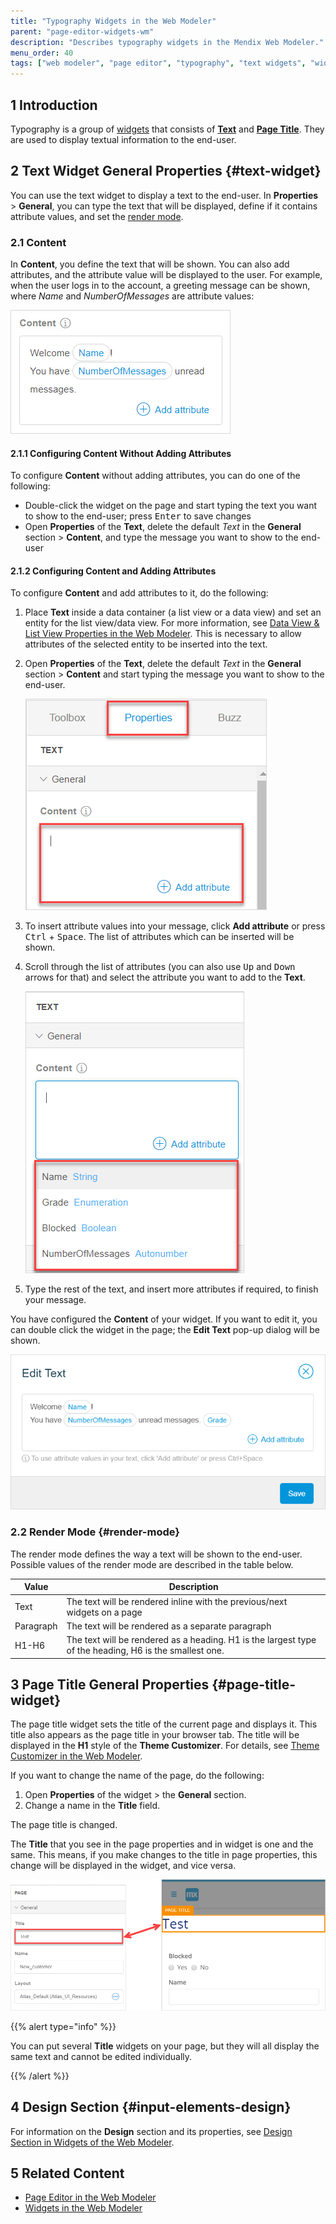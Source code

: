 ```yaml
---
title: "Typography Widgets in the Web Modeler"
parent: "page-editor-widgets-wm"
description: "Describes typography widgets in the Mendix Web Modeler."
menu_order: 40
tags: ["web modeler", "page editor", "typography", "text widgets", "widgets"]
---
```


## 1 Introduction 

Typography is a group of [widgets](page-editor-widgets-wm) that consists of [**Text**](#text-widget) and [**Page Title**](#page-title-widget). They are used to display textual information to the end-user. 

## 2 Text Widget General Properties {#text-widget}

You can use the text widget to display a text to the end-user. In **Properties** > **General**, you can type the text that will be displayed, define if it contains attribute values, and set the [render mode](#render-mode). 

### 2.1 Content

In **Content**, you define the text that will be shown. You can also add attributes, and the attribute value will be displayed to the user. For example, when the user logs in to the account, a greeting message can be shown, where *Name* and *NumberOfMessages* are attribute values: 

![](attachments/page-editor-widgets-typography-wm/wm-content-example.png)

#### 2.1.1 Configuring Content Without Adding Attributes

To configure **Content** without adding attributes, you can do one of the following:

* Double-click the widget on the page and start typing the text you want to show to the end-user; press <kbd>Enter</kbd> to save changes
* Open **Properties** of the **Text**, delete the default *Text* in the **General** section > **Content**, and type the message you want to show to the end-user

#### 2.1.2 Configuring Content and Adding Attributes

To configure **Content** and add attributes to it, do the following:

1. Place **Text** inside a data container (a list view or a data view) and set an entity for the list view/data view. For more information, see [Data View & List View Properties in the Web Modeler](page-editor-data-view-list-view-wm). This is necessary to allow attributes of the selected entity to be inserted into the text. 

2.  Open **Properties** of the **Text**, delete the default *Text* in the **General** section > **Content** and start typing the message you want to show to the end-user.  

    ![](attachments/page-editor-widgets-typography-wm/wm-content.png)

3. To insert attribute values into your message, click **Add attribute** or press <kbd>Ctrl</kbd> + <kbd>Space</kbd>.  The list of attributes which can be inserted will be shown. 

4.  Scroll through the list of attributes (you can also use <kbd>Up</kbd> and <kbd>Down</kbd> arrows for that) and select the attribute you want to add to the **Text**. 

    ![](attachments/page-editor-widgets-typography-wm/wm-list-of-attributes.png)

5. Type the rest of the text, and insert more attributes if required, to finish your message.

You have configured the **Content** of your widget. If you want to edit it, you can double click the widget in the page; the **Edit Text** pop-up dialog will be shown.

![](attachments/page-editor-widgets-typography-wm/wm-edit-text.png)

### 2.2 Render Mode {#render-mode}

The render mode defines the way a text will be shown to the end-user. Possible values of the render mode are described in the table below. 

| Value     | Description                                                  |
| --------- | ------------------------------------------------------------ |
| Text      | The text will be rendered inline with the previous/next widgets on a page |
| Paragraph | The text will be rendered as a separate paragraph            |
| H1-H6     | The text will be rendered as a heading. H1 is the largest type of the heading, H6 is the smallest one. |

## 3 Page Title General Properties {#page-title-widget}

The page title widget sets the title of the current page and displays it. This title also appears as the page title in your browser tab.  The title will be displayed in the **H1** style of the **Theme Customizer**. For details, see [Theme Customizer in the Web Modeler](theme-customizer-wm).

If you want to change the name of the page, do the following:

1. Open **Properties** of the widget > the **General** section.
2. Change a name in the **Title** field. 

The page title is changed. 

The **Title** that you see in the page properties and in widget is one and the same. This means, if you make changes to the title in page properties, this change will be displayed in the widget, and vice versa.  

![](attachments/page-editor-widgets-typography-wm/wm-page-title-interrelation.png)



{{% alert type="info" %}}

You can put several **Title** widgets on your page, but they will all display the same text and cannot be edited individually.

{{% /alert %}}

## 4 Design Section {#input-elements-design}

For information on the **Design** section and its properties, see [Design Section in Widgets of the Web Modeler](page-editor-widgets-design-section-wm).

## 5 Related Content

* [Page Editor in the Web Modeler](page-editor-wm) 
* [Widgets in the Web Modeler](page-editor-widgets-wm)
